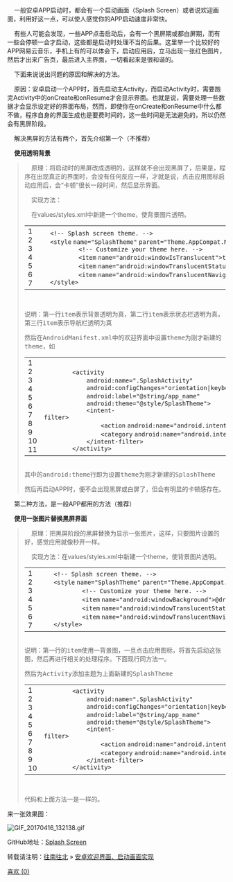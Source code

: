 <article class="article-content">
			<p>&nbsp; &nbsp; 一般安卓APP启动时，都会有一个启动画面（Splash Screen）或者说欢迎画面，利用好这一点，可以使人感觉你的APP启动速度非常快。</p>
<p>&nbsp; &nbsp; 有些人可能会发现，一些APP点击启动后，会有一个黑屏期或都白屏期，而有一些会停顿一会才启动，这些都是启动时处理不当的后果。这里举一个比较好的APP网易云音乐，手机上有的可以体会下，启动应用后，立马出现一张红色图片，然后才出来广告页，最后进入主界面，一切看起来是很和谐的。</p>
<p>&nbsp; &nbsp; 下面来说说出问题的原因和解决的方法。</p>
<p>&nbsp; &nbsp; 原因：安卓启动一个APP时，首先启动主Activity，而启动Activity时，需要跑完Activity中的onCreate和onResume才会显示界面。也就是说，需要处理一些数据才会显示设定好的界面布局，然而，即使你在onCreate和onResume中什么都不做，程序自身的界面生成也是要费时间的，这一些时间是无法避免的，所以仍然会有黑屏阶段。</p>
<p>&nbsp; &nbsp; 解决黑屏的方法有两个，首先介绍第一个（不推荐）</p>
<p>&nbsp; &nbsp; <strong>使用透明背景</strong></p>
<blockquote>
<p>&nbsp; &nbsp; 原理：将启动时的黑屏改成透明的，这样就不会出现黑屏了，后果是，程序在出现真正的界面时，会没有任何反应一样，才就是说，点击应用图标启动应用后，会“卡顿”很长一段时间，然后显示界面。</p>
<p>&nbsp; &nbsp; 实现方法：</p>
<p>&nbsp; &nbsp; 在values/styles.xml中新建一个theme，使背景图片透明。</p>
<table border="0" cellpadding="0" cellspacing="0" class="syntaxhighlighter  xml"><tbody><tr><td class="gutter"><div class="line number1 index0 alt2">1</div><div class="line number2 index1 alt1">2</div><div class="line number3 index2 alt2">3</div><div class="line number4 index3 alt1">4</div><div class="line number5 index4 alt2">5</div><div class="line number6 index5 alt1">6</div><div class="line number7 index6 alt2">7</div></td><td class="code"><div class="container"><div class="line number1 index0 alt2"><code class="xml spaces">&nbsp;&nbsp;&nbsp;</code><code class="xml comments">&lt;!--&nbsp;Splash&nbsp;screen&nbsp;theme.&nbsp;--&gt;</code>&nbsp;&nbsp;&nbsp;&nbsp;</div><div class="line number2 index1 alt1"><code class="xml spaces">&nbsp;&nbsp;&nbsp;</code><code class="xml plain">&lt;</code><code class="xml keyword">style</code>&nbsp;<code class="xml color1">name</code><code class="xml plain">=</code><code class="xml string">"SplashTheme"</code>&nbsp;<code class="xml color1">parent</code><code class="xml plain">=</code><code class="xml string">"Theme.AppCompat.NoActionBar"</code><code class="xml plain">&gt;</code></div><div class="line number3 index2 alt2"><code class="xml spaces">&nbsp;&nbsp;&nbsp;&nbsp;&nbsp;&nbsp;&nbsp;&nbsp;&nbsp;&nbsp;&nbsp;</code><code class="xml comments">&lt;!--&nbsp;Customize&nbsp;your&nbsp;theme&nbsp;here.&nbsp;--&gt;</code></div><div class="line number4 index3 alt1"><code class="xml spaces">&nbsp;&nbsp;&nbsp;&nbsp;&nbsp;&nbsp;&nbsp;&nbsp;&nbsp;&nbsp;&nbsp;</code><code class="xml plain">&lt;</code><code class="xml keyword">item</code>&nbsp;<code class="xml color1">name</code><code class="xml plain">=</code><code class="xml string">"android:windowIsTranslucent"</code><code class="xml plain">&gt;true&lt;/</code><code class="xml keyword">item</code><code class="xml plain">&gt;&nbsp;&nbsp;&nbsp;&nbsp;&nbsp;&nbsp;&nbsp;&nbsp;</code></div><div class="line number5 index4 alt2"><code class="xml spaces">&nbsp;&nbsp;&nbsp;&nbsp;&nbsp;&nbsp;&nbsp;&nbsp;&nbsp;&nbsp;&nbsp;</code><code class="xml plain">&lt;</code><code class="xml keyword">item</code>&nbsp;<code class="xml color1">name</code><code class="xml plain">=</code><code class="xml string">"android:windowTranslucentStatus"</code><code class="xml plain">&gt;true&lt;/</code><code class="xml keyword">item</code><code class="xml plain">&gt;&nbsp;&nbsp;&nbsp;&nbsp;&nbsp;&nbsp;&nbsp;&nbsp;</code></div><div class="line number6 index5 alt1"><code class="xml spaces">&nbsp;&nbsp;&nbsp;&nbsp;&nbsp;&nbsp;&nbsp;&nbsp;&nbsp;&nbsp;&nbsp;</code><code class="xml plain">&lt;</code><code class="xml keyword">item</code>&nbsp;<code class="xml color1">name</code><code class="xml plain">=</code><code class="xml string">"android:windowTranslucentNavigation"</code><code class="xml plain">&gt;true&lt;/</code><code class="xml keyword">item</code><code class="xml plain">&gt;&nbsp;&nbsp;&nbsp;&nbsp;</code></div><div class="line number7 index6 alt2"><code class="xml spaces">&nbsp;&nbsp;&nbsp;</code><code class="xml plain">&lt;/</code><code class="xml keyword">style</code><code class="xml plain">&gt;</code></div></div></td></tr></tbody></table>
<p><span style="font-family:monospace"><br></span></p>
<p><span style="font-family:monospace">说明：第一行item表示背景透明为真，第二行item表示状态栏透明为真，第三行item表示导航栏透明为真<br></span></p>
<p><span style="font-family:monospace">然后在<span style="font-family:monospace"><span style="background-color: rgb(255, 255, 255);">AndroidManifest.xml中的欢迎界面中设置theme为刚才新建的theme，如</span><br></span></span></p>
<table border="0" cellpadding="0" cellspacing="0" class="syntaxhighlighter  xml"><tbody><tr><td class="gutter"><div class="line number1 index0 alt2">1</div><div class="line number2 index1 alt1">2</div><div class="line number3 index2 alt2">3</div><div class="line number4 index3 alt1">4</div><div class="line number5 index4 alt2">5</div><div class="line number6 index5 alt1">6</div><div class="line number7 index6 alt2">7</div><div class="line number8 index7 alt1">8</div><div class="line number9 index8 alt2">9</div><div class="line number10 index9 alt1">10</div><div class="line number11 index10 alt2">11</div></td><td class="code"><div class="container"><div class="line number1 index0 alt2"><code class="xml spaces">&nbsp;&nbsp;&nbsp;&nbsp;&nbsp;&nbsp;&nbsp;</code>&nbsp;</div><div class="line number2 index1 alt1"><code class="xml spaces">&nbsp;&nbsp;&nbsp;&nbsp;&nbsp;&nbsp;&nbsp;&nbsp;</code><code class="xml plain">&lt;</code><code class="xml keyword">activity</code></div><div class="line number3 index2 alt2"><code class="xml spaces">&nbsp;&nbsp;&nbsp;&nbsp;&nbsp;&nbsp;&nbsp;&nbsp;&nbsp;&nbsp;&nbsp;&nbsp;</code><code class="xml color1">android:name</code><code class="xml plain">=</code><code class="xml string">".SplashActivity"</code>&nbsp;&nbsp;&nbsp;&nbsp;&nbsp;&nbsp;&nbsp;&nbsp;&nbsp;&nbsp;&nbsp;&nbsp;&nbsp;&nbsp;&nbsp;&nbsp;&nbsp;&nbsp;</div><div class="line number4 index3 alt1"><code class="xml spaces">&nbsp;&nbsp;&nbsp;&nbsp;&nbsp;&nbsp;&nbsp;&nbsp;&nbsp;&nbsp;&nbsp;&nbsp;</code><code class="xml color1">android:configChanges</code><code class="xml plain">=</code><code class="xml string">"orientation|keyboardHidden|screenSize"</code></div><div class="line number5 index4 alt2"><code class="xml spaces">&nbsp;&nbsp;&nbsp;&nbsp;&nbsp;&nbsp;&nbsp;&nbsp;&nbsp;&nbsp;&nbsp;&nbsp;</code><code class="xml color1">android:label</code><code class="xml plain">=</code><code class="xml string">"@string/app_name"</code>&nbsp;&nbsp;&nbsp;&nbsp;&nbsp;&nbsp;&nbsp;&nbsp;&nbsp;&nbsp;&nbsp;&nbsp;&nbsp;&nbsp;&nbsp;</div><div class="line number6 index5 alt1"><code class="xml spaces">&nbsp;&nbsp;&nbsp;&nbsp;&nbsp;&nbsp;&nbsp;&nbsp;&nbsp;&nbsp;&nbsp;&nbsp;</code><code class="xml color1">android:theme</code><code class="xml plain">=</code><code class="xml string">"@style/SplashTheme"</code><code class="xml plain">&gt;&nbsp;&nbsp;&nbsp;&nbsp;&nbsp;&nbsp;&nbsp;&nbsp;&nbsp;</code></div><div class="line number7 index6 alt2"><code class="xml spaces">&nbsp;&nbsp;&nbsp;&nbsp;&nbsp;&nbsp;&nbsp;&nbsp;&nbsp;&nbsp;&nbsp;&nbsp;</code><code class="xml plain">&lt;</code><code class="xml keyword">intent-filter</code><code class="xml plain">&gt;&nbsp;&nbsp;&nbsp;&nbsp;&nbsp;&nbsp;&nbsp;&nbsp;&nbsp;&nbsp;&nbsp;&nbsp;&nbsp;&nbsp;&nbsp;&nbsp;&nbsp;&nbsp;&nbsp;&nbsp;&nbsp;&nbsp;&nbsp;&nbsp;&nbsp;&nbsp;&nbsp;&nbsp;&nbsp;&nbsp;&nbsp;&nbsp;&nbsp;&nbsp;&nbsp;&nbsp;&nbsp;&nbsp;&nbsp;&nbsp;&nbsp;&nbsp;&nbsp;&nbsp;&nbsp;&nbsp;&nbsp;&nbsp;&nbsp;</code></div><div class="line number8 index7 alt1"><code class="xml spaces">&nbsp;&nbsp;&nbsp;&nbsp;&nbsp;&nbsp;&nbsp;&nbsp;&nbsp;&nbsp;&nbsp;&nbsp;&nbsp;&nbsp;&nbsp;&nbsp;</code><code class="xml plain">&lt;</code><code class="xml keyword">action</code>&nbsp;<code class="xml color1">android:name</code><code class="xml plain">=</code><code class="xml string">"android.intent.action.MAIN"</code>&nbsp;<code class="xml plain">/&gt;</code></div><div class="line number9 index8 alt2"><code class="xml spaces">&nbsp;&nbsp;&nbsp;&nbsp;&nbsp;&nbsp;&nbsp;&nbsp;&nbsp;&nbsp;&nbsp;&nbsp;&nbsp;&nbsp;&nbsp;&nbsp;</code><code class="xml plain">&lt;</code><code class="xml keyword">category</code>&nbsp;<code class="xml color1">android:name</code><code class="xml plain">=</code><code class="xml string">"android.intent.category.LAUNCHER"</code>&nbsp;<code class="xml plain">/&gt;</code></div><div class="line number10 index9 alt1"><code class="xml spaces">&nbsp;&nbsp;&nbsp;&nbsp;&nbsp;&nbsp;&nbsp;&nbsp;&nbsp;&nbsp;&nbsp;&nbsp;</code><code class="xml plain">&lt;/</code><code class="xml keyword">intent-filter</code><code class="xml plain">&gt;&nbsp;&nbsp;&nbsp;&nbsp;&nbsp;&nbsp;&nbsp;&nbsp;&nbsp;&nbsp;&nbsp;&nbsp;&nbsp;&nbsp;&nbsp;&nbsp;&nbsp;&nbsp;&nbsp;&nbsp;&nbsp;&nbsp;&nbsp;&nbsp;&nbsp;&nbsp;&nbsp;&nbsp;&nbsp;&nbsp;&nbsp;&nbsp;&nbsp;&nbsp;&nbsp;&nbsp;&nbsp;&nbsp;&nbsp;&nbsp;&nbsp;&nbsp;&nbsp;&nbsp;&nbsp;&nbsp;&nbsp;</code></div><div class="line number11 index10 alt2"><code class="xml spaces">&nbsp;&nbsp;&nbsp;&nbsp;&nbsp;&nbsp;&nbsp;&nbsp;</code><code class="xml plain">&lt;/</code><code class="xml keyword">activity</code><code class="xml plain">&gt;</code></div></div></td></tr></tbody></table>
<p><span style="font-family:monospace"><span style="font-family:monospace"><span style="background-color: rgb(255, 255, 255);"><span style="font-family:monospace"><br>其中的android:theme行即为设置theme为刚才新建的SplashTheme</span></span></span></span></p>
<p>然后再启动APP时，便不会出现黑屏或白屏了，但会有明显的卡顿感存在。</p>
</blockquote>
<p>&nbsp; &nbsp; 第二种方法，是一般APP都用的方法（推荐）</p>
<p>&nbsp; &nbsp;&nbsp;<strong>使用一张图片替换黑屏界面</strong></p>
<blockquote>
<p>&nbsp; &nbsp; 原理：把黑屏阶段的黑屏替换为显示一张图片，这样，只要图片设置的好，感觉应用就像秒开一样。</p>
<p>&nbsp; &nbsp; 实现方法：在values/styles.xml中新建一个theme，使背景图片透明。</p>
<p><span style="background-color: rgb(255, 255, 255); font-family: monospace;"></span></p>
<table border="0" cellpadding="0" cellspacing="0" class="syntaxhighlighter  xml"><tbody><tr><td class="gutter"><div class="line number1 index0 alt2">1</div><div class="line number2 index1 alt1">2</div><div class="line number3 index2 alt2">3</div><div class="line number4 index3 alt1">4</div><div class="line number5 index4 alt2">5</div><div class="line number6 index5 alt1">6</div><div class="line number7 index6 alt2">7</div></td><td class="code"><div class="container"><div class="line number1 index0 alt2"><code class="xml spaces">&nbsp;&nbsp;&nbsp;&nbsp;</code><code class="xml comments">&lt;!--&nbsp;Splash&nbsp;screen&nbsp;theme.&nbsp;--&gt;</code></div><div class="line number2 index1 alt1"><code class="xml spaces">&nbsp;&nbsp;&nbsp;&nbsp;</code><code class="xml plain">&lt;</code><code class="xml keyword">style</code>&nbsp;<code class="xml color1">name</code><code class="xml plain">=</code><code class="xml string">"SplashTheme"</code>&nbsp;<code class="xml color1">parent</code><code class="xml plain">=</code><code class="xml string">"Theme.AppCompat.NoActionBar"</code><code class="xml plain">&gt;</code></div><div class="line number3 index2 alt2"><code class="xml spaces">&nbsp;&nbsp;&nbsp;&nbsp;&nbsp;&nbsp;&nbsp;&nbsp;&nbsp;&nbsp;&nbsp;&nbsp;</code><code class="xml comments">&lt;!--&nbsp;Customize&nbsp;your&nbsp;theme&nbsp;here.&nbsp;--&gt;</code>&nbsp;&nbsp;&nbsp;&nbsp;&nbsp;&nbsp;&nbsp;&nbsp;</div><div class="line number4 index3 alt1"><code class="xml spaces">&nbsp;&nbsp;&nbsp;&nbsp;&nbsp;&nbsp;&nbsp;&nbsp;&nbsp;&nbsp;&nbsp;&nbsp;</code><code class="xml plain">&lt;</code><code class="xml keyword">item</code>&nbsp;<code class="xml color1">name</code><code class="xml plain">=</code><code class="xml string">"android:windowBackground"</code><code class="xml plain">&gt;@drawable/splash&lt;/</code><code class="xml keyword">item</code><code class="xml plain">&gt;&nbsp;&nbsp;&nbsp;&nbsp;&nbsp;&nbsp;&nbsp;&nbsp;</code></div><div class="line number5 index4 alt2"><code class="xml spaces">&nbsp;&nbsp;&nbsp;&nbsp;&nbsp;&nbsp;&nbsp;&nbsp;&nbsp;&nbsp;&nbsp;&nbsp;</code><code class="xml plain">&lt;</code><code class="xml keyword">item</code>&nbsp;<code class="xml color1">name</code><code class="xml plain">=</code><code class="xml string">"android:windowTranslucentStatus"</code><code class="xml plain">&gt;true&lt;/</code><code class="xml keyword">item</code><code class="xml plain">&gt;&nbsp;&nbsp;&nbsp;&nbsp;&nbsp;&nbsp;&nbsp;&nbsp;</code></div><div class="line number6 index5 alt1"><code class="xml spaces">&nbsp;&nbsp;&nbsp;&nbsp;&nbsp;&nbsp;&nbsp;&nbsp;&nbsp;&nbsp;&nbsp;&nbsp;</code><code class="xml plain">&lt;</code><code class="xml keyword">item</code>&nbsp;<code class="xml color1">name</code><code class="xml plain">=</code><code class="xml string">"android:windowTranslucentNavigation"</code><code class="xml plain">&gt;true&lt;/</code><code class="xml keyword">item</code><code class="xml plain">&gt;&nbsp;&nbsp;&nbsp;&nbsp;</code></div><div class="line number7 index6 alt2"><code class="xml spaces">&nbsp;&nbsp;&nbsp;&nbsp;</code><code class="xml plain">&lt;/</code><code class="xml keyword">style</code><code class="xml plain">&gt;</code></div></div></td></tr></tbody></table>
<p><span style="font-family:monospace"><br>说明：第一行的item使用一背景图，一旦点击应用图标，将首先启动这张图，然后再进行相关的处理程序。下面现行同方法一。</span></p>
<p><span style="font-family:monospace">然后为Activity添加主题为上面新建的SplashTheme</span></p>
<p><span style="background-color: rgb(255, 255, 255); font-family: monospace;"></span></p>
<table border="0" cellpadding="0" cellspacing="0" class="syntaxhighlighter  xml"><tbody><tr><td class="gutter"><div class="line number1 index0 alt2">1</div><div class="line number2 index1 alt1">2</div><div class="line number3 index2 alt2">3</div><div class="line number4 index3 alt1">4</div><div class="line number5 index4 alt2">5</div><div class="line number6 index5 alt1">6</div><div class="line number7 index6 alt2">7</div><div class="line number8 index7 alt1">8</div><div class="line number9 index8 alt2">9</div><div class="line number10 index9 alt1">10</div></td><td class="code"><div class="container"><div class="line number1 index0 alt2"><code class="xml spaces">&nbsp;&nbsp;&nbsp;&nbsp;&nbsp;&nbsp;&nbsp;&nbsp;</code><code class="xml plain">&lt;</code><code class="xml keyword">activity</code></div><div class="line number2 index1 alt1"><code class="xml spaces">&nbsp;&nbsp;&nbsp;&nbsp;&nbsp;&nbsp;&nbsp;&nbsp;&nbsp;&nbsp;&nbsp;&nbsp;</code><code class="xml color1">android:name</code><code class="xml plain">=</code><code class="xml string">".SplashActivity"</code>&nbsp;&nbsp;&nbsp;&nbsp;&nbsp;&nbsp;&nbsp;&nbsp;&nbsp;&nbsp;&nbsp;&nbsp;&nbsp;&nbsp;&nbsp;&nbsp;&nbsp;&nbsp;</div><div class="line number3 index2 alt2"><code class="xml spaces">&nbsp;&nbsp;&nbsp;&nbsp;&nbsp;&nbsp;&nbsp;&nbsp;&nbsp;&nbsp;&nbsp;&nbsp;</code><code class="xml color1">android:configChanges</code><code class="xml plain">=</code><code class="xml string">"orientation|keyboardHidden|screenSize"</code></div><div class="line number4 index3 alt1"><code class="xml spaces">&nbsp;&nbsp;&nbsp;&nbsp;&nbsp;&nbsp;&nbsp;&nbsp;&nbsp;&nbsp;&nbsp;&nbsp;</code><code class="xml color1">android:label</code><code class="xml plain">=</code><code class="xml string">"@string/app_name"</code>&nbsp;&nbsp;&nbsp;&nbsp;&nbsp;&nbsp;&nbsp;&nbsp;&nbsp;&nbsp;&nbsp;&nbsp;&nbsp;&nbsp;&nbsp;</div><div class="line number5 index4 alt2"><code class="xml spaces">&nbsp;&nbsp;&nbsp;&nbsp;&nbsp;&nbsp;&nbsp;&nbsp;&nbsp;&nbsp;&nbsp;&nbsp;</code><code class="xml color1">android:theme</code><code class="xml plain">=</code><code class="xml string">"@style/SplashTheme"</code><code class="xml plain">&gt;&nbsp;&nbsp;&nbsp;&nbsp;&nbsp;&nbsp;&nbsp;&nbsp;&nbsp;</code></div><div class="line number6 index5 alt1"><code class="xml spaces">&nbsp;&nbsp;&nbsp;&nbsp;&nbsp;&nbsp;&nbsp;&nbsp;&nbsp;&nbsp;&nbsp;&nbsp;</code><code class="xml plain">&lt;</code><code class="xml keyword">intent-filter</code><code class="xml plain">&gt;&nbsp;&nbsp;&nbsp;&nbsp;&nbsp;&nbsp;&nbsp;&nbsp;&nbsp;&nbsp;&nbsp;&nbsp;&nbsp;&nbsp;&nbsp;&nbsp;&nbsp;&nbsp;&nbsp;&nbsp;&nbsp;&nbsp;&nbsp;&nbsp;&nbsp;&nbsp;&nbsp;&nbsp;&nbsp;&nbsp;&nbsp;&nbsp;&nbsp;&nbsp;&nbsp;&nbsp;&nbsp;&nbsp;&nbsp;&nbsp;&nbsp;&nbsp;&nbsp;&nbsp;&nbsp;&nbsp;&nbsp;&nbsp;&nbsp;</code></div><div class="line number7 index6 alt2"><code class="xml spaces">&nbsp;&nbsp;&nbsp;&nbsp;&nbsp;&nbsp;&nbsp;&nbsp;&nbsp;&nbsp;&nbsp;&nbsp;&nbsp;&nbsp;&nbsp;&nbsp;</code><code class="xml plain">&lt;</code><code class="xml keyword">action</code>&nbsp;<code class="xml color1">android:name</code><code class="xml plain">=</code><code class="xml string">"android.intent.action.MAIN"</code>&nbsp;<code class="xml plain">/&gt;</code></div><div class="line number8 index7 alt1"><code class="xml spaces">&nbsp;&nbsp;&nbsp;&nbsp;&nbsp;&nbsp;&nbsp;&nbsp;&nbsp;&nbsp;&nbsp;&nbsp;&nbsp;&nbsp;&nbsp;&nbsp;</code><code class="xml plain">&lt;</code><code class="xml keyword">category</code>&nbsp;<code class="xml color1">android:name</code><code class="xml plain">=</code><code class="xml string">"android.intent.category.LAUNCHER"</code>&nbsp;<code class="xml plain">/&gt;</code></div><div class="line number9 index8 alt2"><code class="xml spaces">&nbsp;&nbsp;&nbsp;&nbsp;&nbsp;&nbsp;&nbsp;&nbsp;&nbsp;&nbsp;&nbsp;&nbsp;</code><code class="xml plain">&lt;/</code><code class="xml keyword">intent-filter</code><code class="xml plain">&gt;&nbsp;&nbsp;&nbsp;&nbsp;&nbsp;&nbsp;&nbsp;&nbsp;&nbsp;&nbsp;&nbsp;&nbsp;&nbsp;&nbsp;&nbsp;&nbsp;&nbsp;&nbsp;&nbsp;&nbsp;&nbsp;&nbsp;&nbsp;&nbsp;&nbsp;&nbsp;&nbsp;&nbsp;&nbsp;&nbsp;&nbsp;&nbsp;&nbsp;&nbsp;&nbsp;&nbsp;&nbsp;&nbsp;&nbsp;&nbsp;&nbsp;&nbsp;&nbsp;&nbsp;&nbsp;&nbsp;&nbsp;</code></div><div class="line number10 index9 alt1"><code class="xml spaces">&nbsp;&nbsp;&nbsp;&nbsp;&nbsp;&nbsp;&nbsp;&nbsp;</code><code class="xml plain">&lt;/</code><code class="xml keyword">activity</code><code class="xml plain">&gt;</code></div></div></td></tr></tbody></table>
<p><span style="font-family:monospace"><span style="font-family:monospace"><br></span></span></p>
<p>代码和上面方法一是一样的。</p>
</blockquote>
<p>来一张效果图：</p>
<p><img src="/ueditor/php/upload/image/20170416/1492328631552144.gif" title="1492328631552144.gif" alt="GIF_20170416_132138.gif"></p>
<p>GitHub地址：<a href="https://github.com/gyhua96/Splash-Screen" target="_blank" title="" data-original-title="Splash Screen">Splash Screen</a></p>
<p>转载请注明：<a href="http://www.gongyuhua.cn" data-original-title="" title="">往南往北</a> » <a href="http://www.gongyuhua.cn/2017/04/16/442.html" data-original-title="" title="">安卓欢迎界面、启动画面实现</a></p>

      
<div class="article-social">
			<a href="javascript:;" data-action="ding" data-id="442" id="Addlike" class="action" data-original-title="" title=""><i class="fa fa-heart-o"></i>喜欢 (<span class="count">0</span>)</a>	
</div>
	</article>
